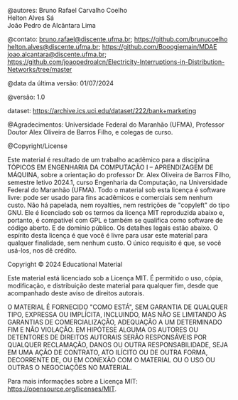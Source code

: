 @autores: Bruno Rafael Carvalho Coelho <br>
Helton Alves Sá <br>
João Pedro de Alcântara Lima

@contato: bruno.rafael@discente.ufma.br; https://github.com/brunucoelho <br>
helton.alves@discente.ufma.br; https://github.com/Booogiemain/MDAE <br>
joao.alcantara@discente.ufma.br; https://github.com/joaopedroalcn/Electricity-Interruptions-in-Distribution-Networks/tree/master

@data da última versão: 01/07/2024

@versão: 1.0

dataset: https://archive.ics.uci.edu/dataset/222/bank+marketing

@Agradecimentos: Universidade Federal do Maranhão (UFMA), Professor Doutor Alex Oliveira de Barros Filho, e colegas de curso.

@Copyright/License

Este material é resultado de um trabalho acadêmico para a disciplina TÓPICOS EM ENGENHARIA DA COMPUTAÇÃO I – APRENDIZAGEM DE MÁQUINA, sobre a orientação do professor Dr. Alex Oliveira de Barros Filho, semestre letivo 2024.1, curso Engenharia da Computação, na Universidade Federal do Maranhão (UFMA). Todo o material sob esta licença é software livre: pode ser usado para fins acadêmicos e comerciais sem nenhum custo. Não há papelada, nem royalties, nem restrições de "copyleft" do tipo GNU. Ele é licenciado sob os termos da licença MIT reproduzida abaixo e, portanto, é compatível com GPL e também se qualifica como software de código aberto. E de domínio público. Os detalhes legais estão abaixo. O espírito desta licença é que você é livre para usar este material para qualquer finalidade, sem nenhum custo. O único requisito é que, se você usá-los, nos dê crédito.

Copyright © 2024 Educational Material

Este material está licenciado sob a Licença MIT. É permitido o uso, cópia, modificação, e distribuição deste material para qualquer fim, desde que acompanhado deste aviso de direitos autorais.

O MATERIAL É FORNECIDO "COMO ESTÁ", SEM GARANTIA DE QUALQUER TIPO, EXPRESSA OU IMPLÍCITA, INCLUINDO, MAS NÃO SE LIMITANDO ÀS GARANTIAS DE COMERCIALIZAÇÃO, ADEQUAÇÃO A UM DETERMINADO FIM E NÃO VIOLAÇÃO. EM HIPÓTESE ALGUMA OS AUTORES OU DETENTORES DE DIREITOS AUTORAIS SERÃO RESPONSÁVEIS POR QUALQUER RECLAMAÇÃO, DANOS OU OUTRA RESPONSABILIDADE, SEJA EM UMA AÇÃO DE CONTRATO, ATO ILÍCITO OU DE OUTRA FORMA, DECORRENTE DE, OU EM CONEXÃO COM O MATERIAL OU O USO OU OUTRAS O NEGOCIAÇÕES NO MATERIAL.

Para mais informações sobre a Licença MIT: https://opensource.org/licenses/MIT.
